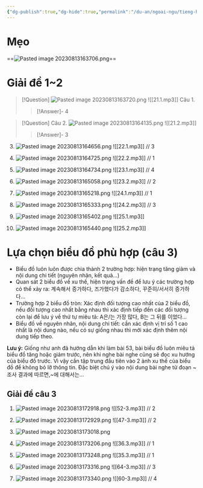 ```yaml
---
{"dg-publish":true,"dg-hide":true,"permalink":"/du-an/ngoai-ngu/tieng-han/topik//chuong-1-chon-buc-tranh-dung-cau-1-3/","hide":true,"dgPassFrontmatter":true}
---
```


# Mẹo

==![Pasted image 20230813163706.png](/img/user/Z_Attachment/Pasted%20image%2020230813163706.png)==
<!--SR:!2023-08-24,8,250-->

# Giải đề 1~2

> [!Question] ![Pasted image 20230813163720.png](/img/user/Z_Attachment/Pasted%20image%2020230813163720.png)
![[21.1.mp3]]
Câu 1.
>> [!Answer]-
>> 4
<!--SR:!2023-09-09,17,250-->

> [!Question] Câu 2. ![Pasted image 20230813164135.png](/img/user/Z_Attachment/Pasted%20image%2020230813164135.png)
![[21.2.mp3]]
>> [!Answer]-
>> 3
<!--SR:!2023-08-25,9,250-->

3. ![Pasted image 20230813164656.png](/img/user/Z_Attachment/Pasted%20image%2020230813164656.png)
![[22.1.mp3]]
//
3
<!--SR:!2023-09-06,15,250-->

4. ![Pasted image 20230813164725.png](/img/user/Z_Attachment/Pasted%20image%2020230813164725.png)
![[22.2.mp3]]
//
1
<!--SR:!2023-09-10,18,250-->

5. ![Pasted image 20230813164734.png](/img/user/Z_Attachment/Pasted%20image%2020230813164734.png)
![[23.1.mp3]]
//
4
<!--SR:!2023-08-26,10,250-->

6. ![Pasted image 20230813165058.png](/img/user/Z_Attachment/Pasted%20image%2020230813165058.png)
![[23.2.mp3]]
//
2
<!--SR:!2023-08-25,9,250-->

7. ![Pasted image 20230813165218.png](/img/user/Z_Attachment/Pasted%20image%2020230813165218.png)
![[24.1.mp3]]
//
1
<!--SR:!2023-08-24,8,250-->

8. ![Pasted image 20230813165333.png](/img/user/Z_Attachment/Pasted%20image%2020230813165333.png)
![[24.2.mp3]]
//
3
<!--SR:!2023-08-25,8,250-->

9. ![Pasted image 20230813165402.png](/img/user/Z_Attachment/Pasted%20image%2020230813165402.png)
![[25.1.mp3]]

10. ![Pasted image 20230813165440.png](/img/user/Z_Attachment/Pasted%20image%2020230813165440.png)
![[25.2.mp3]]

# Lựa chọn biểu đồ phù hợp (câu 3)

 - Biểu đồ luôn luôn được chia thành 2 trường hợp: hiện trạng tăng giảm và nội dung chi tiết (nguyên nhân, kết quả…)  
- Quan sát 2 biểu đồ về xu thế, hiện trạng vấn đề để lưu ý các trường hợp có thể xảy ra: 계속해서 증가하다, 즈가했다가 감소하다, 꾸준히/서서히 증가하다…  
- Trường hợp 2 biểu đồ tròn: Xác định đối tượng cao nhất của 2 biểu đồ, nếu đối tượng cao nhất bằng nhau thì xác định tiếp đến các đối tượng còn lại để lưu ý về thứ tự miêu tả: A은/는 가장 많다, B는 그 뒤를 이었다…  
- Biểu đồ về nguyên nhân, nội dung chi tiết: cần xác định vị trí số 1 cao nhất là nội dung nào, nếu có sự giống nhau thì mới xác định thêm nội dung tiếp theo.  

**Lưu ý:** Giống như anh đã hướng dẫn khi làm bài 53, bài biểu đồ luôn miêu tả biểu đồ tăng hoặc giảm trước, nên khi nghe bài nghe cũng sẽ đọc xu hướng của biểu đồ trước. Vì vậy cần tập trung đầu tiên vào 2 ảnh xu thế của biểu đồ để không bỏ lỡ thông tin. Đặc biệt chú ý vào nội dung bài nghe từ đoạn ~조사 결과에 따르면,~에 대해서는…

## Giải đề câu 3

1. ![Pasted image 20230813172918.png](/img/user/Z_Attachment/Pasted%20image%2020230813172918.png)
![[52-3.mp3]]
//
2
<!--SR:!2023-09-03,12,250-->

2. ![Pasted image 20230813172929.png](/img/user/Z_Attachment/Pasted%20image%2020230813172929.png)
![[47-3.mp3]]
//
2
<!--SR:!2023-09-02,11,250-->

3. ![Pasted image 20230813173018.png](/img/user/Z_Attachment/Pasted%20image%2020230813173018.png)

4. ![Pasted image 20230813173206.png](/img/user/Z_Attachment/Pasted%20image%2020230813173206.png)
![[36.3.mp3]]
//
1
<!--SR:!2023-08-31,9,250-->

5. ![Pasted image 20230813173248.png](/img/user/Z_Attachment/Pasted%20image%2020230813173248.png)
![[35.3.mp3]]
//
1
<!--SR:!2023-09-02,11,250-->

6. ![Pasted image 20230813173316.png](/img/user/Z_Attachment/Pasted%20image%2020230813173316.png)
![[64-3.mp3]]
//
3
<!--SR:!2023-09-01,10,250-->

7. ![Pasted image 20230813173340.png](/img/user/Z_Attachment/Pasted%20image%2020230813173340.png)
![[60-3.mp3]]
//
4
<!--SR:!2023-09-01,10,250-->